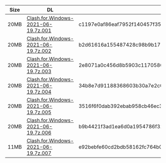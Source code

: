 |    Size   |     DL  | sha512sum |
|  ---  |  ---  |  ---  |
| 20MB | [Clash.for.Windows-2021-06-19.7z.001](https://cdn.jsdelivr.net/gh/appleians/cfw_m1@main/Clash.for.Windows-2021-06-19.7z.001) | c1197e0af86eaf7952f140457f351d6481335b4aa058b8c796b1e1218752414ee57942659f474abf1fe72bce160d46d285c71776ff1c2e33d11ef0170d26433a |
| 20MB | [Clash.for.Windows-2021-06-19.7z.002](https://cdn.jsdelivr.net/gh/appleians/cfw_m1@main/Clash.for.Windows-2021-06-19.7z.002) | b2d61616a155487428c98b9b1788da3f0a32abb29a0a16eaf5f17f7e00b30be70376bf0ba2bf171d2a71feb32a395c5f8bd02b9d2b117ad5a018f8877165ed10 |
| 20MB | [Clash.for.Windows-2021-06-19.7z.003](https://cdn.jsdelivr.net/gh/appleians/cfw_m1@main/Clash.for.Windows-2021-06-19.7z.003) | 2e8071a0c456d8b5903c1170580deb59f8804131d743ed1f2fbd1bca739852f65092e33b1645f24e4eb68fcd6b8b60789f8a42df51a601d610883df8c92f857e |
| 20MB | [Clash.for.Windows-2021-06-19.7z.004](https://cdn.jsdelivr.net/gh/appleians/cfw_m1@main/Clash.for.Windows-2021-06-19.7z.004) | 34b8e7d91188368603b30a7e2c0ab6aa213376aeb811a7a234d6fdc31c81c20aa9a3fb53f371c58a0875d4ab3528c98bcc1c082328522faeb9fc767bf6c24334 |
| 20MB | [Clash.for.Windows-2021-06-19.7z.005](https://cdn.jsdelivr.net/gh/appleians/cfw_m1@main/Clash.for.Windows-2021-06-19.7z.005) | 3516f6f0dab392ebab958cb46ec30e6c8b2baaf879c75368ce9e6faac3a20b11dca71dd0009c50c46c467fb008a52e69fddb2414afb93c99cdb644440a9c228f |
| 20MB | [Clash.for.Windows-2021-06-19.7z.006](https://cdn.jsdelivr.net/gh/appleians/cfw_m1@main/Clash.for.Windows-2021-06-19.7z.006) | b9b4421f3ad1ea6d0a1954786f318ae2d0bbe8db4435460193f7829680cf676aff1d86651b1834517a48ce8bc2a094aa6a259318d29815b9f548691cc394e6f6 |
| 11MB | [Clash.for.Windows-2021-06-19.7z.007](https://cdn.jsdelivr.net/gh/appleians/cfw_m1@main/Clash.for.Windows-2021-06-19.7z.007) | e92bebfe60cd2bdb58162fc764b0459daef72d7b33859407347d2c5674f564a191231cc3eb93c3ae496b08c732b802c5f0ae845d1034cedb662f878c620adf99 |
